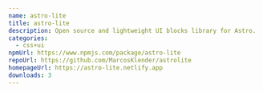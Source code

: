 ```yaml
---
name: astro-lite
title: astro-lite
description: Open source and lightweight UI blocks library for Astro.
categories:
  - css+ui
npmUrl: https://www.npmjs.com/package/astro-lite
repoUrl: https://github.com/MarcosKlender/astrolite
homepageUrl: https://astro-lite.netlify.app
downloads: 3
---
```

